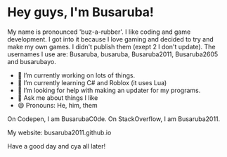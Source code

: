 # Hey guys, I'm Busaruba!

My name is pronounced 'buz-a-rubber'. I like coding and game development. I got into it because I love gaming and decided to try and make my own games. I didn't publish them (exept 2 I don't update). The usernames I use are: Busaruba, busaruba, Busaruba2011, Busaruba2605 and busarubayo.

- 🔭 I’m currently working on lots of things.
- 🌱 I’m currently learning C# and Roblox (it uses Lua)
- 🤔 I’m looking for help with making an updater for my programs.
- 💬 Ask me about things I like
- 😄 Pronouns: He, him, them

On Codepen, I am BusarubaC0de.
On StackOverflow, I am Busaruba2011.


My website: busaruba2011.github.io


Have a good day and cya all later!
